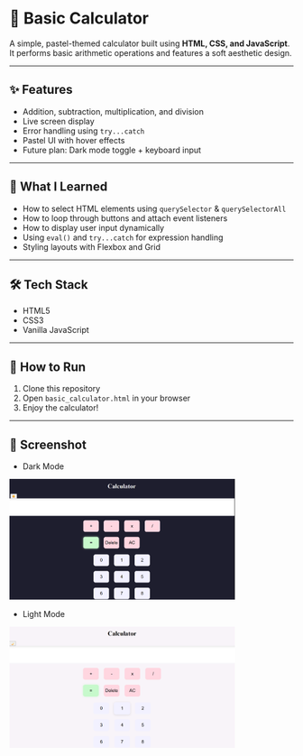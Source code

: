 # 🎨 Basic Calculator

A simple, pastel-themed calculator built using **HTML, CSS, and JavaScript**.  
It performs basic arithmetic operations and features a soft aesthetic design.

---

## ✨ Features
- Addition, subtraction, multiplication, and division  
- Live screen display  
- Error handling using `try...catch`  
- Pastel UI with hover effects  
- Future plan: Dark mode toggle + keyboard input

---

## 🧠 What I Learned
- How to select HTML elements using `querySelector` & `querySelectorAll`
- How to loop through buttons and attach event listeners
- How to display user input dynamically
- Using `eval()` and `try...catch` for expression handling
- Styling layouts with Flexbox and Grid

---

## 🛠️ Tech Stack
- HTML5  
- CSS3  
- Vanilla JavaScript

---

## 🚀 How to Run
1. Clone this repository
2. Open `basic_calculator.html` in your browser
3. Enjoy the calculator!

---

## 📸 Screenshot

- Dark Mode
<img src="dark_mode.png" alt="Image of the calculator in the dark mode" width="400">
 
- Light Mode
<img src="light_mode.png" alt="Image of the calculator in the light mode" width="400">

